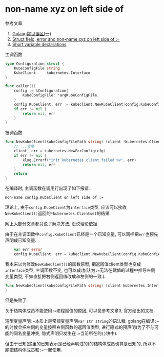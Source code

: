 # non-name xyz on left side of

参考文章

1. [Golang常见误区(一)](https://www.cnblogs.com/zivli/p/10214729.html)
2. [Struct field, error and non-name xyz on left side of :=](https://golang-nuts.narkive.com/OKOKbFOy/struct-field-error-and-non-name-xyz-on-left-side-of)
3. [Short variable declarations](https://golang.org/ref/spec#Short_variable_declarations)

主调函数

```go
type Configuration struct {
	KubeConfigFile string
	KubeClient     kubernetes.Interface
}

func caller(){
    config := &Configuration{
		KubeConfigFile: *argKubeConfigFile,
	}
	config.KubeClient, err := kubeclient.NewKubeClient(config.KubeConfigFile)
	if err != nil {
		return nil, err
	}
}
```

被调函数

```go
func NewKubeClient(kubeConfigFilePath string) (client *kubernetes.Clientset, err error) {
    // ...省略
	client, err = kubernetes.NewForConfig(cfg)
	if err != nil {
		klog.Errorf("init kubernetes client failed %v", err)
		return nil, err
	}
	return
}

```

在编译时, 主调函数在调用行出现了如下报错.

```
non-name config.KubeClient on left side of :=
```

理论上, 由于`config.KubeClient`为`interface`类型, 应该可以接收`NewKubeClient()`返回的`*kubernetes.Clientset`的结果.

网上大部分文章都只说了解决方法, 没说理论依据. 

由于在主调函数中`config.KubeClient`已经是一个已知变量, 可以同样把`err`也预先声明成已知变量.

```go
    var err error
	config.KubeClient, err = kubeclient.NewKubeClient(config.KubeConfigFile)
```

我本来以为修改`NewKubeClient()`的函数原型, 把返回值client类型也变成`interface`类型, 主调函数不变, 也可以成功(认为`:=`无法在赋值的过程中推导左侧变量类型, 不如直接把右侧返回值改成和左侧的一致.).

```go
func NewKubeClient(kubeConfigFilePath string) (client kubernetes.Interface, err error) {
}
```

但是失败了.

关于结构体成员不能使用`:=`进程赋值的原因, 可以见参考文章3, 官方结出的文档.

短型变量声明`:=`本质上是常规变量声明`var str string`的语法糖, golang在编译`:=`的时候会把左侧的变量按照右侧函数的返回值类型, 进行隐式的预声明(为了不与可能的同名变量冲突, 隐式声明只发生在`:=`当前所在的`{}`块中).

但由于已知(这里的已知表示是已经声明过的)的结构体成员也算是已知的, 所以不能把结构体成员和`:=`一起使用.
